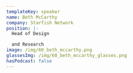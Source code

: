 ```yaml
---
templateKey: speaker
name: Beth McCarthy
company: Starfish Network
position: |-
  Head of Design  

  and Research
image: /img/60_beth_mccarthy.png
glassesImg: /img/60_beth_mccarthy_glasses.png
hasPodcast: false
---
```


